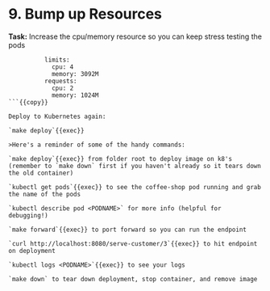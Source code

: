 # 9. Bump up Resources

**Task:** Increase the cpu/memory resource so you can keep stress testing the pods

```        resources:
          limits:
            cpu: 4
            memory: 3092M
          requests:
            cpu: 2
            memory: 1024M
```{{copy}}

Deploy to Kubernetes again:

`make deploy`{{exec}}

>Here's a reminder of some of the handy commands:

`make deploy`{{exec}} from folder root to deploy image on k8's (remember to `make down` first if you haven't already so it tears down the old container)

`kubectl get pods`{{exec}} to see the coffee-shop pod running and grab the name of the pods

`kubectl describe pod <PODNAME>` for more info (helpful for debugging!)

`make forward`{{exec}} to port forward so you can run the endpoint

`curl http://localhost:8080/serve-customer/3`{{exec}} to hit endpoint on deployment

`kubectl logs <PODNAME>`{{exec}} to see your logs

`make down` to tear down deployment, stop container, and remove image